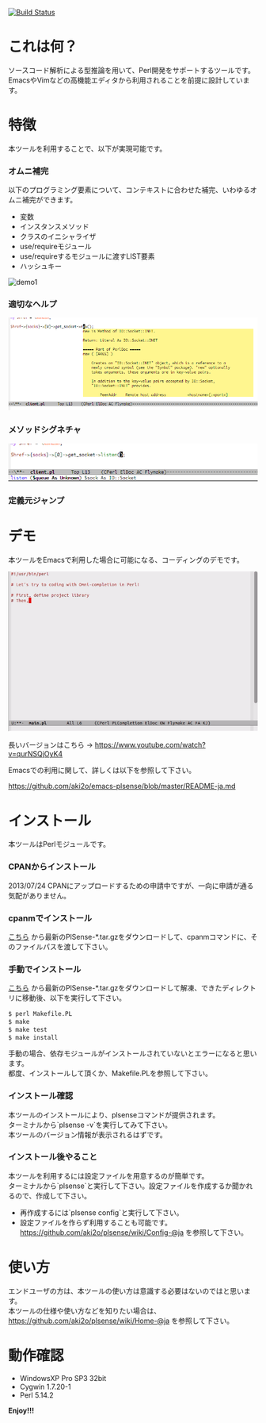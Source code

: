[![Build Status](https://travis-ci.org/aki2o/plsense.svg?branch=master)](https://travis-ci.org/aki2o/plsense)

# これは何？

ソースコード解析による型推論を用いて、Perl開発をサポートするツールです。  
EmacsやVimなどの高機能エディタから利用されることを前提に設計しています。  

# 特徴

本ツールを利用することで、以下が実現可能です。

### オムニ補完

以下のプログラミング要素について、コンテキストに合わせた補完、いわゆるオムニ補完ができます。  
-   変数
-   インスタンスメソッド
-   クラスのイニシャライザ
-   use/requireモジュール
-   use/requireするモジュールに渡すLIST要素
-   ハッシュキー

![demo1](image/demo1.png)

### 適切なヘルプ

![demo2](image/demo2.png)

### メソッドシグネチャ

![demo3](image/demo3.png)

### 定義元ジャンプ

# デモ

本ツールをEmacsで利用した場合に可能になる、コーディングのデモです。  

![demo](image/demo.gif)

長いバージョンはこちら -> <https://www.youtube.com/watch?v=qurNSQjOyK4>

Emacsでの利用に関して、詳しくは以下を参照して下さい。  

<https://github.com/aki2o/emacs-plsense/blob/master/README-ja.md>

# インストール

本ツールはPerlモジュールです。  

### CPANからインストール

2013/07/24  CPANにアップロードするための申請中ですが、一向に申請が通る気配がありません。

### cpanmでインストール

[こちら](https://github.com/aki2o/plsense/releases) から最新のPlSense-\*.tar.gzをダウンロードして、cpanmコマンドに、そのファイルパスを渡して下さい。  

### 手動でインストール

[こちら](https://github.com/aki2o/plsense/releases) から最新のPlSense-\*.tar.gzをダウンロードして解凍、できたディレクトリに移動後、以下を実行して下さい。  

```
$ perl Makefile.PL
$ make
$ make test
$ make install
```

手動の場合、依存モジュールがインストールされていないとエラーになると思います。  
都度、インストールして頂くか、Makefile.PLを参照して下さい。

### インストール確認

本ツールのインストールにより、plsenseコマンドが提供されます。  
ターミナルから\`plsense -v\`を実行してみて下さい。  
本ツールのバージョン情報が表示されるはずです。

### インストール後やること

本ツールを利用するには設定ファイルを用意するのが簡単です。  
ターミナルから\`plsense\`と実行して下さい。設定ファイルを作成するか聞かれるので、作成して下さい。  
-   再作成するには\`plsense config\`と実行して下さい。
-   設定ファイルを作らず利用することも可能です。 <https://github.com/aki2o/plsense/wiki/Config-@ja> を参照して下さい。

# 使い方

エンドユーザの方は、本ツールの使い方は意識する必要はないのではと思います。  
本ツールの仕様や使い方などを知りたい場合は、 <https://github.com/aki2o/plsense/wiki/Home-@ja> を参照して下さい。  

# 動作確認

-   WindowsXP Pro SP3 32bit
-   Cygwin 1.7.20-1
-   Perl 5.14.2

**Enjoy!!!**
